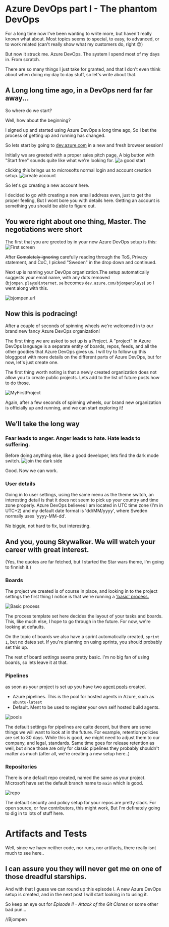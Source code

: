 # Azure DevOps part I - The phantom DevOps

For a long time now I've been wanting to write more, but haven't really known what about. Most topics seems to special, to easy, to advanced, or to work related (can't really show what my customers do, right 😉)

But now it struck me. Azure DevOps. The system I spend most of my days in. From scratch.

There are so many things I just take for granted, and that I don't even think about when doing my day to day stuff, so let's write about that.

## A Long long time ago, in a DevOps nerd far far away...

So where do we start?

Well, how about the beginning?

I signed up and started using Azure DevOps a long time ago, So I bet the process of getting up and running has changed.

So lets start by going to [dev.azure.com](dev.azure.com) in a new and fresh browser session!

Initially we are greeted with a proper sales pitch page. A big button with "Start free" sounds quite like what we're looking for.
![a good start](../images/azdo.createaccount/reg1.png)

clicking this brings us to microsofts normal login and account creation setup. 
![create account](../images/azdo.createaccount/reg2.png)

So let's go creating a new account here.

I decided to go with creating a new email address even, just to get the proper feeling, But I wont bore you with details here. Getting an account is something you should be able to figure out.

## You were right about one thing, Master. The negotiations were short

The first that you are greeted by in your new Azure DevOps setup is this:
![First screen](../images/azdo.createaccount/reg3.png)

After ~~Completely ignoring~~ carefully reading through the ToS, Privacy statement, and CoC, I picked "Sweden" in the drop down and continued.

Next up is naming your DevOps organization.The setup automatically suggests your email name, with any dots removed (`bjompen.plays@internet.se` becomes `dev.azure.com/bjompenplays`) so I went along with this.

![bjompen.url](../images/azdo.createaccount/reg4.png)

## Now this is podracing!

After a couple of seconds of spinning wheels we're welcomed in to our brand new fancy Azure DevOps organization!

The first thing we are asked to set up is a Project. A "project" in Azure DevOps language is a separate entity of boards, repos, feeds, and all the other goodies that Azure DevOps gives us. I will try to follow up this bloggpost with more details on the different parts of Azure DevOps, but for now, let's just create one.

The first thing worth noting is that a newly created organization does not allow you to create public projects. Lets add to the list of future posts how to do those.

![MyFirstProject](../images/azdo.createaccount/azdo1.png)

Again, after a few seconds of spinning wheels, our brand new organization is officially up and running, and we can start exploring it!

## We’ll take the long way

### Fear leads to anger. Anger leads to hate. Hate leads to suffering.

Before doing anything else, like a good developer, lets find the dark mode switch.
![join the dark side](../images/azdo.createaccount/darkmode.gif)

Good. Now we can work.

### User details

Going in to user settings, using the same menu as the theme switch, an interesting detail is that it does not seem to pick up your country and time zone properly.
Azure DevOps believes I am located in UTC time zone (I'm in UTC+2) and my default date format is 'dd/MM/yyyy', where Sweden normally uses 'yyyy-MM-dd'.

No biggie, not hard to fix, but interesting.

## And you, young Skywalker. We will watch your career with great interest.

(Yes, the quotes are far fetched, but I started the Star wars theme, I'm going to finnish it.)

### Boards

The project we created is of course in place, and looking in to the project settings the first thing I notice is that we're running a ['basic' process.](https://docs.microsoft.com/azure/devops/boards/work-items/guidance/choose-process?view=azure-devops&tabs=basic-process&wt.mc_id=DT-MVP-5005317)

![Basic process](../images/azdo.createaccount/azdo2.png)

The process template set here decides the layout of your tasks and boards.
This, like much else, I hope to go through in the future. For now, we're looking at defaults.

On the topic of boards we also have a sprint automatically created, `sprint 1`, but no dates set. If you're planning on using sprints, you should probably set this up.

The rest of board settings seems pretty basic. I'm no big fan of using boards, so lets leave it at that.

### Pipelines

as soon as your project is set up you have two [agent pools](https://docs.microsoft.com/azure/devops/pipelines/agents/pools-queues?view=azure-devops&tabs=yaml%2Cbrowser&wt.mc_id=DT-MVP-5005317) created.
- Azure pipelines. This is the pool for hosted agents in Azure, such as `ubuntu-latest`
- Default. Ment to be used to register your own self hosted build agents.

![pools](../images/azdo.createaccount/azdo3.png)

The default settings for pipelines are quite decent, but there are some things we will want to look at in the future.
For example, retention policies are set to 30 days. While this is good, we might need to adjust them to our company, and legal, standards. Same time goes for release retention as well, but since those are only for classic pipelines they probably shouldn't matter as much (after all, we're creating a new setup here..)

### Repositories

There is one default repo created, named the same as your project. Microsoft have set the default branch name to `main` which is good.

![repo](../images/azdo.createaccount/azdo4.png)

The default security and policy setup for your repos are pretty slack. For open source, or few contributors, this might work, But I'm definately going to dig in to lots of stuff here.

# Artifacts and Tests

Well, since we haev neither code, nor runs, nor artifacts, there really isnt much to see here..

## I can assure you they will never get me on one of those dreadful starships.

And with that I guess we can round up this episode I. A new Azure DevOps setup is created, and in the next post I will start looking in to using it.

So keep an eye out for *Episode II - Attack of the Git Clones* or some other bad pun... 

//Bjompen